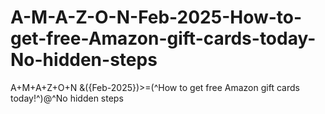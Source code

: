 # A-M-A-Z-O-N-Feb-2025-How-to-get-free-Amazon-gift-cards-today-No-hidden-steps
A+M+A+Z+O+N &amp;({Feb-2025})>=(^How to get free Amazon gift cards today!^)@^No hidden steps
